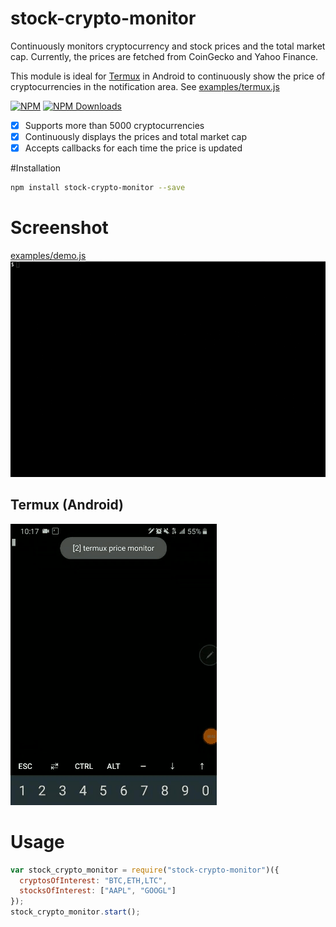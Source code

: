 # stock-crypto-monitor

Continuously monitors cryptocurrency and stock prices and the total market cap.
Currently, the prices are fetched from CoinGecko and Yahoo Finance.

This module is ideal for [Termux](https://termux.com/) in Android to continuously
show the price of cryptocurrencies in the notification area.
See [examples/termux.js](examples/termux.js)

[![NPM](https://badge.fury.io/js/stock-crypto-monitor.svg)](https://www.npmjs.com/package/stock-crypto-monitor)
[![NPM Downloads][downloadst-image]][downloads-url]

[downloads-image]: https://img.shields.io/npm/dm/stock-crypto-monitor.svg
[downloadst-image]: https://img.shields.io/npm/dt/stock-crypto-monitor.svg
[downloads-url]: https://npmjs.org/package/stock-crypto-monitor

- [x] Supports more than 5000 cryptocurrencies
- [x] Continuously displays the prices and total market cap
- [x] Accepts callbacks for each time the price is updated

#Installation

```bash
npm install stock-crypto-monitor --save
```

# Screenshot

[examples/demo.js](examples/demo.js)
![Output example](https://raw.githubusercontent.com/ourarash/stock-crypto-monitor/master/screenshot.gif)

## Termux (Android)

![Termux](https://raw.githubusercontent.com/ourarash/stock-crypto-monitor/master/termux_screenshot.gif)

# Usage

```javascript
var stock_crypto_monitor = require("stock-crypto-monitor")({
  cryptosOfInterest: "BTC,ETH,LTC",
  stocksOfInterest: ["AAPL", "GOOGL"]
});
stock_crypto_monitor.start();
```
